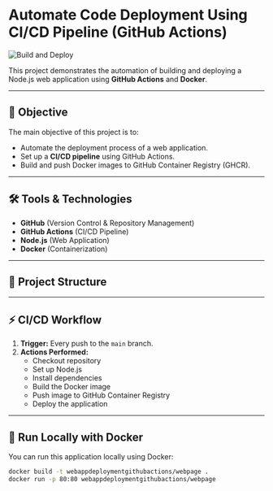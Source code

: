 # Automate Code Deployment Using CI/CD Pipeline (GitHub Actions)

![Build and Deploy](https://github.com/tezan8171/WebAppDeploymentGitHubActions/actions/workflows/deploy.yml/badge.svg)

This project demonstrates the automation of building and deploying a Node.js web application using **GitHub Actions** and **Docker**.  

---

## 🚀 Objective
The main objective of this project is to:
- Automate the deployment process of a web application.
- Set up a **CI/CD pipeline** using GitHub Actions.
- Build and push Docker images to GitHub Container Registry (GHCR).

---

## 🛠️ Tools & Technologies
- **GitHub** (Version Control & Repository Management)
- **GitHub Actions** (CI/CD Pipeline)
- **Node.js** (Web Application)
- **Docker** (Containerization)

---

## 📂 Project Structure

---

## ⚡ CI/CD Workflow
1. **Trigger:** Every push to the `main` branch.
2. **Actions Performed:**
   - Checkout repository
   - Set up Node.js
   - Install dependencies
   - Build the Docker image
   - Push image to GitHub Container Registry
   - Deploy the application

---

## 🐳 Run Locally with Docker
You can run this application locally using Docker:
```bash
docker build -t webappdeploymentgithubactions/webpage .
docker run -p 80:80 webappdeploymentgithubactions/webpage
